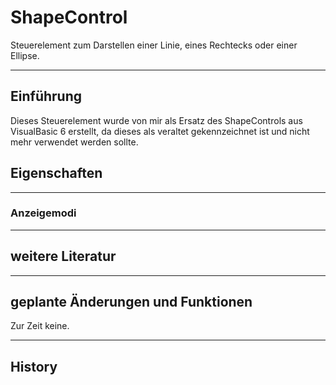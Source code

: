 # ShapeControl

Steuerelement zum Darstellen einer Linie, eines Rechtecks oder einer Ellipse.

---

## Einführung

Dieses Steuerelement wurde von mir als Ersatz des ShapeControls aus VisualBasic 6 erstellt,
da dieses als veraltet gekennzeichnet ist und nicht mehr verwendet werden sollte.

## Eigenschaften


---

### Anzeigemodi


---

## weitere Literatur


---

## geplante Änderungen und Funktionen

Zur Zeit keine.

---

## History



